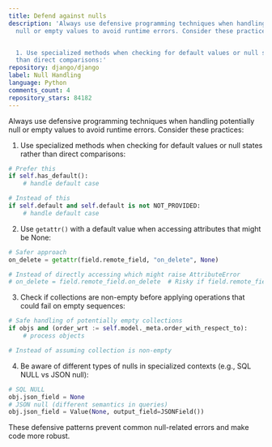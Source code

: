 ```yaml
---
title: Defend against nulls
description: 'Always use defensive programming techniques when handling potentially
  null or empty values to avoid runtime errors. Consider these practices:


  1. Use specialized methods when checking for default values or null states rather
  than direct comparisons:'
repository: django/django
label: Null Handling
language: Python
comments_count: 4
repository_stars: 84182
---
```


Always use defensive programming techniques when handling potentially null or empty values to avoid runtime errors. Consider these practices:

1. Use specialized methods when checking for default values or null states rather than direct comparisons:
```python
# Prefer this
if self.has_default():
    # handle default case

# Instead of this
if self.default and self.default is not NOT_PROVIDED:
    # handle default case
```

2. Use `getattr()` with a default value when accessing attributes that might be None:
```python
# Safer approach
on_delete = getattr(field.remote_field, "on_delete", None)

# Instead of directly accessing which might raise AttributeError
# on_delete = field.remote_field.on_delete  # Risky if field.remote_field is None
```

3. Check if collections are non-empty before applying operations that could fail on empty sequences:
```python
# Safe handling of potentially empty collections
if objs and (order_wrt := self.model._meta.order_with_respect_to):
    # process objects

# Instead of assuming collection is non-empty
```

4. Be aware of different types of nulls in specialized contexts (e.g., SQL NULL vs JSON null):
```python
# SQL NULL
obj.json_field = None
# JSON null (different semantics in queries)
obj.json_field = Value(None, output_field=JSONField())
```

These defensive patterns prevent common null-related errors and make code more robust.